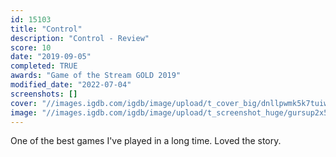 ```yaml
---
id: 15103
title: "Control"
description: "Control - Review"
score: 10
date: "2019-09-05"
completed: TRUE
awards: "Game of the Stream GOLD 2019"
modified_date: "2022-07-04"
screenshots: []
cover: "//images.igdb.com/igdb/image/upload/t_cover_big/dnllpwmk5k7tuiw6krjh.jpg"
image: "//images.igdb.com/igdb/image/upload/t_screenshot_huge/gursup2x5k8zxgvm4d9u.jpg"
---
```

One of the best games I've played in a long time. Loved the story.